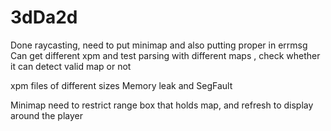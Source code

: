 # 3dDa2d
Done raycasting, need to put minimap 
and also putting proper in errmsg
Can get different xpm and test parsing 
with different maps , check whether it can detect valid map or not

xpm files of different sizes
Memory leak and SegFault

Minimap need to restrict range
box that holds map, and refresh to display around the player
